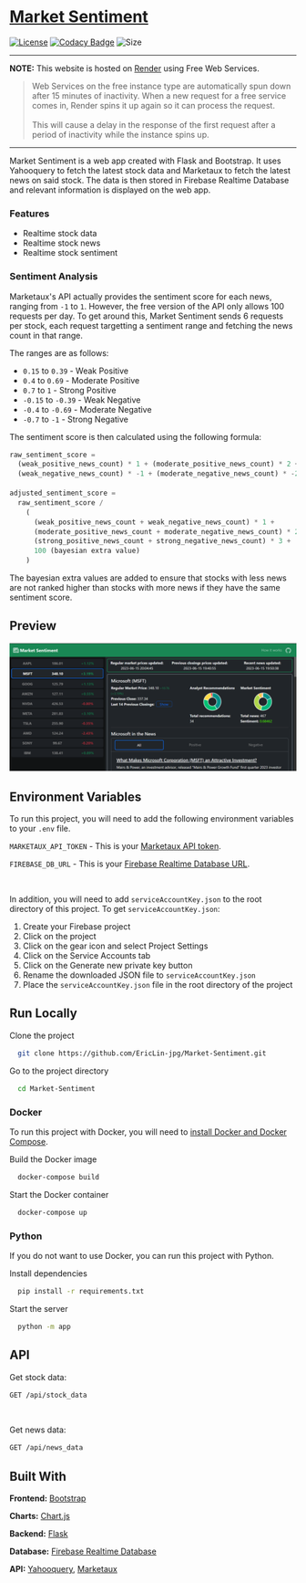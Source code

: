 # [Market Sentiment](https://market-sentiment.onrender.com)
[![License](https://img.shields.io/github/license/EricLin-jpg/Market-Sentiment)](https://choosealicense.com/licenses/mit/)
[![Codacy Badge](https://app.codacy.com/project/badge/Grade/222e7e003e31406caf18378e37f4e7d8)](https://app.codacy.com/gh/Eric-exe/Pathfinders-Visualizer/dashboard?utm_source=gh&utm_medium=referral&utm_content=&utm_campaign=Badge_grade)
![Size](https://img.shields.io/github/repo-size/EricLin-jpg/Market-Sentiment)

---

**NOTE:**
This website is hosted on [Render](https://render.com/docs/free) using Free Web Services.
>Web Services on the free instance type are automatically spun down after 15 minutes of inactivity. When a new request for a free service comes in, Render spins it up again so it can process the request. <br><br>This will cause a delay in the response of the first request after a period of inactivity while the instance spins up.

---

Market Sentiment is a web app created with Flask and Bootstrap. It uses Yahooquery to fetch the latest stock data and Marketaux to fetch the latest news on said stock. The data is then stored in Firebase Realtime Database and relevant information is displayed on the web app. 

### Features
-  Realtime stock data
-  Realtime stock news
-  Realtime stock sentiment

### Sentiment Analysis
Marketaux's API actually provides the sentiment score for each news, ranging from `-1` to `1`. However, the free version of the API only allows 100 requests per day. To get around this, Market Sentiment sends 6 requests per stock, each request targetting a sentiment range and fetching the news count in that range.

The ranges are as follows:
-  `0.15` to `0.39` - Weak Positive
-  `0.4` to `0.69` - Moderate Positive
-  `0.7` to `1` - Strong Positive
-  `-0.15` to `-0.39` - Weak Negative
-  `-0.4` to `-0.69` - Moderate Negative
-  `-0.7` to `-1` - Strong Negative

The sentiment score is then calculated using the following formula:
```python
raw_sentiment_score = 
  (weak_positive_news_count) * 1 + (moderate_positive_news_count) * 2 + (strong_positive_news_count) * 3 + 
  (weak_negative_news_count) * -1 + (moderate_negative_news_count) * -2 + (strong_negative_news_count) * -3

adjusted_sentiment_score =
  raw_sentiment_score /
    ( 
      (weak_positive_news_count + weak_negative_news_count) * 1 + 
      (moderate_positive_news_count + moderate_negative_news_count) * 2 +
      (strong_positive_news_count + strong_negative_news_count) * 3 +
      100 (bayesian extra value)
    )
```
The bayesian extra values are added to ensure that stocks with less news are not ranked higher than stocks with more news if they have the same sentiment score. 

## Preview
![Preview](preview.png)


## Environment Variables

To run this project, you will need to add the following environment variables to your `.env` file.

`MARKETAUX_API_TOKEN` - This is your [Marketaux API token](https://www.marketaux.com/).

`FIREBASE_DB_URL` - This is your [Firebase Realtime Database URL](https://firebase.google.com/docs/database).

<br>

In addition, you will need to add `serviceAccountKey.json` to the root directory of this project.
To get `serviceAccountKey.json`:
1.  Create your Firebase project
3.  Click on the project
4.  Click on the gear icon and select Project Settings
5.  Click on the Service Accounts tab
6.  Click on the Generate new private key button
7.  Rename the downloaded JSON file to `serviceAccountKey.json`
8.  Place the `serviceAccountKey.json` file in the root directory of the project


## Run Locally

Clone the project

```bash
  git clone https://github.com/EricLin-jpg/Market-Sentiment.git
```

Go to the project directory

```bash
  cd Market-Sentiment
```

### Docker
To run this project with Docker, you will need to [install Docker and Docker Compose](https://docs.docker.com/get-docker/).

Build the Docker image

```bash
  docker-compose build
```

Start the Docker container

```bash
  docker-compose up
```

### Python
If you do not want to use Docker, you can run this project with Python.

Install dependencies

```bash
  pip install -r requirements.txt
```

Start the server

```bash
  python -m app
```

## API
Get stock data: 
```bash
GET /api/stock_data
```

<br>

Get news data:
```bash
GET /api/news_data
```

## Built With

**Frontend:** [Bootstrap](https://getbootstrap.com/)

**Charts:** [Chart.js](https://www.chartjs.org/)

**Backend:** [Flask](https://flask.palletsprojects.com/)

**Database:** [Firebase Realtime Database](https://firebase.google.com/docs/database)

**API:** [Yahooquery](https://github.com/dpguthrie/yahooquery), [Marketaux](https://www.marketaux.com/)
